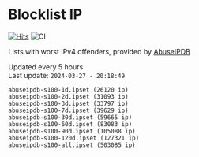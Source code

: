 # Blocklist IP

[![Hits](https://hits.seeyoufarm.com/api/count/incr/badge.svg?url=https%3A%2F%2Fgithub.com%2Fborestad%2Fblocklist-ip%2F&count_bg=%2379C83D&title_bg=%23555555&icon=&icon_color=%23E7E7E7&title=hits&edge_flat=false)](https://hits.seeyoufarm.com)  ![CI](https://img.shields.io/github/workflow/status/borestad/blocklist-ip/CI?style=flat-square)

Lists with worst IPv4 offenders, provided by [AbuseIPDB](https://www.abuseipdb.com/)

<!-- FOOTER-PLACEHOLDER -->
Updated every 5 hours<br>
Last update: `2024-03-27 - 20:18:49`
```
abuseipdb-s100-1d.ipset (26120 ip)
abuseipdb-s100-2d.ipset (31093 ip)
abuseipdb-s100-3d.ipset (33797 ip)
abuseipdb-s100-7d.ipset (39629 ip)
abuseipdb-s100-30d.ipset (59665 ip)
abuseipdb-s100-60d.ipset (83083 ip)
abuseipdb-s100-90d.ipset (105088 ip)
abuseipdb-s100-120d.ipset (127321 ip)
abuseipdb-s100-all.ipset (503085 ip)
```
